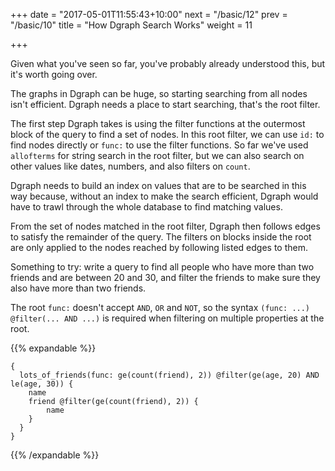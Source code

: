 +++
date = "2017-05-01T11:55:43+10:00"
next = "/basic/12"
prev = "/basic/10"
title = "How Dgraph Search Works"
weight = 11


+++

Given what you've seen so far, you've probably already understood this, but it's worth going over.

The graphs in Dgraph can be huge, so starting searching from all nodes isn't efficient.  Dgraph needs a place to start searching, that's the root filter.

The first step Dgraph takes is using the filter functions at the outermost block of the query to find a set of nodes.  In this root filter, we can use `id:` to find nodes directly or `func:` to use the filter functions.  So far we've used `allofterms` for string search in the root filter, but we can also search on other values like dates, numbers, and also filters on `count`.

Dgraph needs to build an index on values that are to be searched in this way because, without an index to make the search efficient, Dgraph would have to trawl through the whole database to find matching values.

From the set of nodes matched in the root filter, Dgraph then follows edges to satisfy the remainder of the query.  The filters on blocks inside the root are only applied to the nodes reached by following listed edges to them.  

Something to try: write a query to find all people who have more than two friends and are between 20 and 30, and filter the friends to make sure they also have more than two friends.

The root `func:` doesn't accept `AND`, `OR` and `NOT`, so the syntax `(func: ...) @filter(... AND ...)` is required when filtering on multiple properties at the root.




{{% expandable %}}
```
{
  lots_of_friends(func: ge(count(friend), 2)) @filter(ge(age, 20) AND le(age, 30)) {
    name
    friend @filter(ge(count(friend), 2)) {
        name
    }
  }
}
```
{{% /expandable %}}
